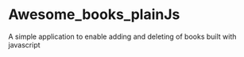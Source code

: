 # Awesome_books_plainJs
A simple application to enable adding and deleting of books built with javascript
